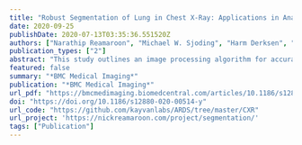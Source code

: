 ```yaml
---
title: "Robust Segmentation of Lung in Chest X-Ray: Applications in Analysis of Acute Respiratory Distress Syndrome"
date: 2020-09-25
publishDate: 2020-07-13T03:35:36.551520Z
authors: ["Narathip Reamaroon", "Michael W. Sjoding", "Harm Derksen", "Elyas Sabeti", "Jonathan Gryak", "Ryan Barbaro", "Brian D. Athey", "Kayvan Najarian"]
publication_types: ["2"]
abstract: "This study outlines an image processing algorithm for accurate and consistent lung segmentation in chest radiographs of critically ill adults and children typically obscured by medical equipment. In particular, this work focuses on applications in analysis of acute respiratory distress syndrome – a critical illness with a mortality rate of 40% that affects 200,000 patients in the United States and 3 million globally each year."
featured: false
summary: "*BMC Medical Imaging*"
publication: "*BMC Medical Imaging*"
url_pdf: "https://bmcmedimaging.biomedcentral.com/articles/10.1186/s12880-020-00514-y"
doi: "https://doi.org/10.1186/s12880-020-00514-y"
url_code: "https://github.com/kayvanlabs/ARDS/tree/master/CXR"
url_project: 'https://nickreamaroon.com/project/segmentation/'
tags: ["Publication"]
---
```


